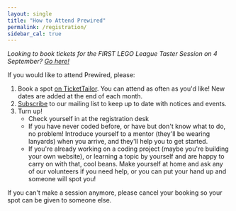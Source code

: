 ```yaml
---
layout: single
title: "How to Attend Prewired"
permalink: /registration/
sidebar_cal: true
---
```


*Looking to book tickets for the FIRST LEGO League Taster Session on 4 September? [Go here!](https://www.tickettailor.com/events/prewired/1351805)*

If you would like to attend Prewired, please:

1. Book a spot [on TicketTailor](https://buytickets.at/prewired/1223517). You can attend as often as you'd like! New dates are added at the end of each month.
2. [Subscribe](https://eepurl.com/dv2dPb) to our mailing list to keep up to date with notices and events.
3. Turn up!
    * Check yourself in at the registration desk
    * If you have never coded before, or have but don't know what to do, no problem! Introduce yourself to a mentor (they'll be wearing lanyards) when you arrive, and they'll help you to get started.
    * If you're already working on a coding project (maybe you're building your own website), or learning a topic by yourself and are happy to carry on with that, cool beans. Make yourself at home and ask any of our volunteers if you need help, or you can put your hand up and someone will spot you!

If you can't make a session anymore, please cancel your booking so your spot can be given to someone else.
